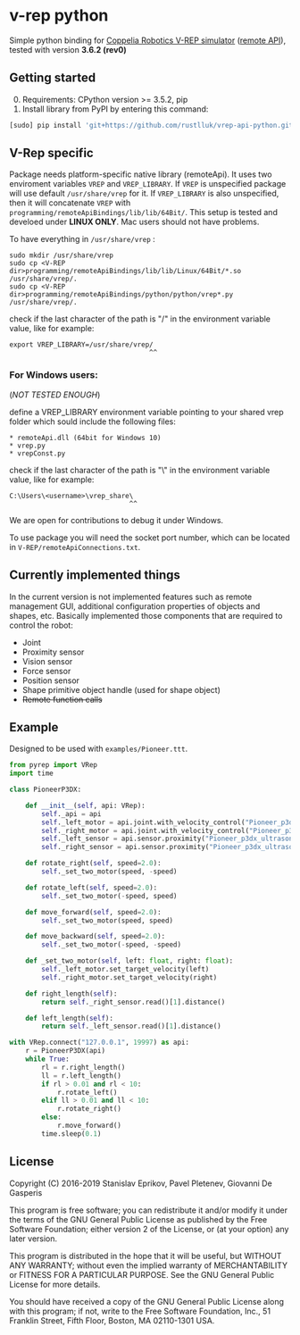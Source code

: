 # v-rep python

Simple python binding for
[Coppelia Robotics V-REP simulator](http://www.coppeliarobotics.com/) ([remote API](http://www.coppeliarobotics.com/helpFiles/en/remoteApiOverview.htm)), tested with version **3.6.2 (rev0)**

## Getting started

0. Requirements: CPython version >= 3.5.2, pip
1. Install library from PyPI by entering this command:
```bash
[sudo] pip install 'git+https://github.com/rustlluk/vrep-api-python.git'
```

## V-Rep specific
Package needs platform-specific native library (remoteApi). 
It uses two enviroment variables `VREP` and `VREP_LIBRARY`. 
If `VREP` is unspecified package will use default `/usr/share/vrep` for it. 
If `VREP_LIBRARY` is also unspecified, then it will concatenate `VREP` with `programming/remoteApiBindings/lib/lib/64Bit/`. 
This setup is tested and develoed under **LINUX ONLY**. Mac users should not have problems.

To have everything in `/usr/share/vrep` :

    sudo mkdir /usr/share/vrep
    sudo cp <V-REP dir>programming/remoteApiBindings/lib/lib/Linux/64Bit/*.so /usr/share/vrep/.
    sudo cp <V-REP dir>programming/remoteApiBindings/python/python/vrep*.py /usr/share/vrep/.

check if the last character of the path is "/" in the environment variable value, like for example:

    export VREP_LIBRARY=/usr/share/vrep/
                                       ^^
                                       
### For Windows users:

(_NOT TESTED ENOUGH_)

define a VREP_LIBRARY environment variable pointing to your shared vrep folder which sould include the following files:

    * remoteApi.dll (64bit for Windows 10)
    * vrep.py
    * vrepConst.py
  
check if the last character of the path is "\\" in the environment variable value, like for example:
    
    C:\Users\<username>\vrep_share\
                                  ^^

We are open for contributions to debug it under Windows.
    
To use package you will need the socket port number, which can be located in `V-REP/remoteApiConnections.txt`.

## Currently implemented things

In the current version is not implemented features such as remote management GUI,
additional configuration properties of objects and shapes, etc.
Basically implemented those components that are required to control the robot:
* Joint
* Proximity sensor
* Vision sensor
* Force sensor
* Position sensor
* Shape primitive object handle (used for shape object)
* ~~Remote function calls~~

## Example
Designed to be used with `examples/Pioneer.ttt`.
```python
from pyrep import VRep
import time

class PioneerP3DX:

    def __init__(self, api: VRep):
        self._api = api
        self._left_motor = api.joint.with_velocity_control("Pioneer_p3dx_leftMotor")
        self._right_motor = api.joint.with_velocity_control("Pioneer_p3dx_rightMotor")
        self._left_sensor = api.sensor.proximity("Pioneer_p3dx_ultrasonicSensor3")
        self._right_sensor = api.sensor.proximity("Pioneer_p3dx_ultrasonicSensor6")

    def rotate_right(self, speed=2.0):
        self._set_two_motor(speed, -speed)

    def rotate_left(self, speed=2.0):
        self._set_two_motor(-speed, speed)

    def move_forward(self, speed=2.0):
        self._set_two_motor(speed, speed)

    def move_backward(self, speed=2.0):
        self._set_two_motor(-speed, -speed)

    def _set_two_motor(self, left: float, right: float):
        self._left_motor.set_target_velocity(left)
        self._right_motor.set_target_velocity(right)

    def right_length(self):
        return self._right_sensor.read()[1].distance()

    def left_length(self):
        return self._left_sensor.read()[1].distance()

with VRep.connect("127.0.0.1", 19997) as api:
    r = PioneerP3DX(api)
    while True:
        rl = r.right_length()
        ll = r.left_length()
        if rl > 0.01 and rl < 10:
            r.rotate_left()
        elif ll > 0.01 and ll < 10:
            r.rotate_right()
        else:
            r.move_forward()
        time.sleep(0.1)

```


## License
Copyright (C) 2016-2019  Stanislav Eprikov, Pavel Pletenev, Giovanni De Gasperis

This program is free software; you can redistribute it and/or modify
it under the terms of the GNU General Public License as published by
the Free Software Foundation; either version 2 of the License, or
(at your option) any later version.

This program is distributed in the hope that it will be useful,
but WITHOUT ANY WARRANTY; without even the implied warranty of
MERCHANTABILITY or FITNESS FOR A PARTICULAR PURPOSE.  See the
GNU General Public License for more details.

You should have received a copy of the GNU General Public License along
with this program; if not, write to the Free Software Foundation, Inc.,
51 Franklin Street, Fifth Floor, Boston, MA 02110-1301 USA.
